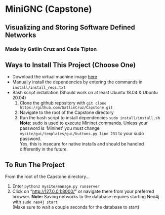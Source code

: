 # MiniGNC (Capstone)
## Visualizing and Storing Software Defined Networks
### Made by Gatlin Cruz and Cade Tipton

## Ways to Install This Project (Choose One)
- Download the virtual machine image [here](www.example.com "Need to find a suitable host...")
- Manually install the dependencies by entering the commands in `install/install_reqs.txt`
- Bash script installation (Should work on at least Ubuntu 18.04 & Ubuntu 20.04)
  1. Clone the github repository with `git clone https://github.com/GatlinCruz/Capstone.git`
  2. Navigate to the root of the Capstone directory
  3. Run the bash script to install dependencies `sudo install/install.sh`  
  **Note:** sudo is used to execute Mininet commands. Unless your password is 'Mininet'
  you must change `mysite/gui/templates/gui/buttons.py line 231` to your sudo password.  
  Yes, this is insecure for native installs and should be handled differently in the future.


## To Run The Project
From the root of the Capstone directory...  
1. Enter `python3 mysite/manage.py runserver`
2. Click on "http://127.0.0.1:8000/" or navigate there from your preferred browser.
**Note:** Saving networks to the database requires starting Neo4j with `sudo neo4j start`  
          (Make sure to wait a couple seconds for the database to start)
